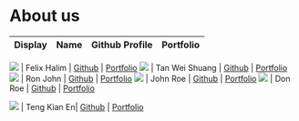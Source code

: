 # About us

Display | Name | Github Profile | Portfolio 
--------|:----:|:--------------:|:---------:

![](https://via.placeholder.com/100.png?text=Photo) | Felix Halim | [Github](https://github.com/felixhalim) | [Portfolio](docs/team/felixhalim.md)
![](https://via.placeholder.com/100.png?text=Photo) | Tan Wei Shuang | [Github](https://github.com/weishuangtan/) | [Portfolio](docs/team/johndoe.md)
![](https://via.placeholder.com/100.png?text=Photo) | Ron John | [Github](https://github.com/) | [Portfolio](docs/team/johndoe.md)
![](https://via.placeholder.com/100.png?text=Photo) | John Roe | [Github](https://github.com/) | [Portfolio](docs/team/johndoe.md)
![](https://via.placeholder.com/100.png?text=Photo) | Don Roe | [Github](https://github.com/) | [Portfolio](docs/team/johndoe.md)

![](https://via.placeholder.com/100.png?text=Photo) | Teng Kian En| [Github](https://github.com/tengkianen) | [Portfolio](docs/team/johndoe.md)